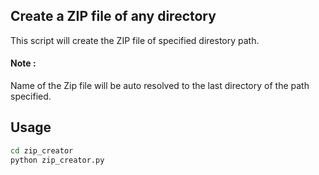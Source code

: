 ## Create a ZIP file of any directory

This script will create the ZIP file of specified direstory path. 

#### Note :

Name of the Zip file will be auto resolved to the last directory of the path specified.


## Usage

```bash
cd zip_creator
python zip_creator.py
```